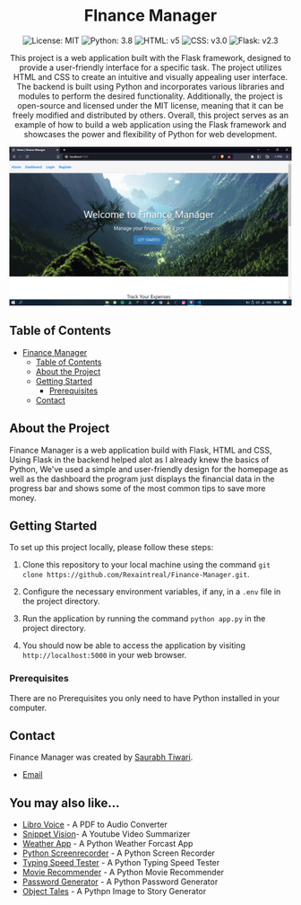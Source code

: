 <h1 align="center">FInance Manager</h1>


<p align="center">
  <img src="https://img.shields.io/badge/license-MIT-blue.svg" alt="License: MIT">
  <img src="https://img.shields.io/badge/python-3.8-blue.svg" alt="Python: 3.8">
  <img src="https://img.shields.io/badge/HTML-%205-red" alt="HTML: v5">
  <img src="https://img.shields.io/badge/Css-v3.0-blue" alt="CSS: v3.0">
  <img src="https://img.shields.io/badge/Flask-%20v2.3-lightgrey" alt="Flask: v2.3">
</p>

<p align="center">
This project is a web application built with the Flask framework, designed to provide a user-friendly interface for a specific task. The project utilizes HTML and CSS to create an intuitive and visually appealing user interface. The backend is built using Python and incorporates various libraries and modules to perform the desired functionality. Additionally, the project is open-source and licensed under the MIT license, meaning that it can be freely modified and distributed by others. Overall, this project serves as an example of how to build a web application using the Flask framework and showcases the power and flexibility of Python for web development.
 </p>

<p align="center">
  <img src="https://github.com/Rexaintreal/Finance-Manager/blob/main/Images/Screenshot%20(65).png" alt="Homepage">
</p>


## Table of Contents

- [Finance Manager](#finance-manager)
  - [Table of Contents](#table-of-contents)
  - [About the Project](#about-the-project)
  - [Getting Started](#getting-started)
    - [Prerequisites](#prerequisites)
  - [Contact](#contact)

## About the Project

Finance Manager is a web application build with Flask, HTML and CSS, Using Flask in the backend helped alot as I already knew the basics of Python, We've used a simple and user-friendly design for the homepage as well as the dashboard the program just displays the financial data in the progress bar and shows some of the most common tips to save more money. 

## Getting Started

To set up this project locally, please follow these steps:

1. Clone this repository to your local machine using the command `git clone https://github.com/Rexaintreal/Finance-Manager.git`.

2. Configure the necessary environment variables, if any, in a `.env` file in the project directory.

3. Run the application by running the command `python app.py` in the project directory.

4. You should now be able to access the application by visiting `http://localhost:5000` in your web browser.

### Prerequisites

There are no Prerequisites you only need to have Python installed in your computer.

## Contact

Finance Manager was created by [Saurabh Tiwari](https://github.com/Rexaintreal). 

- [Email](mailto:saurabhtiwari7986@gmail.com)

## You may also like...

- [Libro Voice](https://github.com/Rexaintreal/Libro-Voice) - A PDF to Audio Converter
- [Snippet Vision](https://github.com/Rexaintreal/Snippet-Vision)- A Youtube Video Summarizer
- [Weather App](https://github.com/Rexaintreal/WeatherApp) - A Python Weather Forcast App
- [Python Screenrecorder](https://github.com/Rexaintreal/PythonScreenrecorder) - A Python Screen Recorder
- [Typing Speed Tester](https://github.com/Rexaintreal/TypingSpeedTester) - A Python Typing Speed Tester
- [Movie Recommender](https://github.com/Rexaintreal/Movie-Recommender) - A Python Movie Recommender
- [Password Generator](https://github.com/Rexaintreal/Password-Generator) - A Python Password Generator
- [Object Tales](https://github.com/Rexaintreal/Object-Tales) - A Pythpn Image to Story Generator
